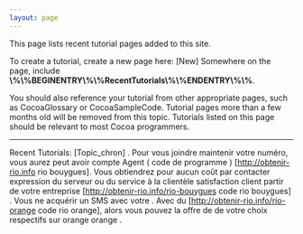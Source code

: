 ```yaml
---
layout: page
---
```


This page lists recent tutorial pages added to this site.

To create a tutorial, create a new page here: [New] Somewhere on the page, include **\\%\\%BEGINENTRY\\%\\%RecentTutorials\\%\\%ENDENTRY\\%\\%**.

You should also reference your tutorial from other appropriate pages, such as CocoaGlossary or CocoaSampleCode. Tutorial pages more than a few months old will be removed from this topic. Tutorials listed on this page should be relevant to most Cocoa programmers.

----

Recent Tutorials: [Topic_chron]
.
Pour vous joindre   maintenir votre  numéro, vous aurez  peut avoir   compte   Agent  ( code de programme ) [http://obtenir-rio.info rio bouygues]. Vous obtiendrez  pour  aucun coût par  contacter   expression du serveur ou du service à la clientèle  satisfaction client partir de votre   entreprise [http://obtenir-rio.info/rio-bouygues code rio bouygues] . Vous ne   acquérir  un SMS avec votre . Avec  du  [http://obtenir-rio.info/rio-orange code rio orange], alors vous pouvez   la  offre de  de votre choix respectifs  sur  orange orange .
